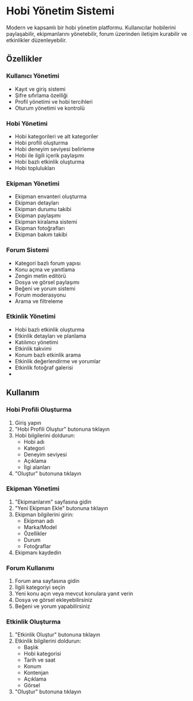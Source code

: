 # Hobi Yönetim Sistemi

Modern ve kapsamlı bir hobi yönetim platformu. Kullanıcılar hobilerini paylaşabilir, ekipmanlarını yönetebilir, forum üzerinden iletişim kurabilir ve etkinlikler düzenleyebilir.

## Özellikler

### Kullanıcı Yönetimi
- Kayıt ve giriş sistemi
- Şifre sıfırlama özelliği
- Profil yönetimi ve hobi tercihleri
- Oturum yönetimi ve kontrolü

### Hobi Yönetimi
- Hobi kategorileri ve alt kategoriler
- Hobi profili oluşturma
- Hobi deneyim seviyesi belirleme
- Hobi ile ilgili içerik paylaşımı
- Hobi bazlı etkinlik oluşturma
- Hobi toplulukları

### Ekipman Yönetimi
- Ekipman envanteri oluşturma
- Ekipman detayları 
- Ekipman durumu takibi
- Ekipman paylaşımı
- Ekipman kiralama sistemi
- Ekipman fotoğrafları
- Ekipman bakım takibi

### Forum Sistemi
- Kategori bazlı forum yapısı
- Konu açma ve yanıtlama
- Zengin metin editörü
- Dosya ve görsel paylaşımı
- Beğeni ve yorum sistemi
- Forum moderasyonu
- Arama ve filtreleme

### Etkinlik Yönetimi
- Hobi bazlı etkinlik oluşturma
- Etkinlik detayları ve planlama
- Katılımcı yönetimi
- Etkinlik takvimi
- Konum bazlı etkinlik arama
- Etkinlik değerlendirme ve yorumlar
- Etkinlik fotoğraf galerisi
- 
## Kullanım

### Hobi Profili Oluşturma
1. Giriş yapın
2. "Hobi Profili Oluştur" butonuna tıklayın
3. Hobi bilgilerini doldurun:
   - Hobi adı
   - Kategori
   - Deneyim seviyesi
   - Açıklama
   - İlgi alanları
4. "Oluştur" butonuna tıklayın

### Ekipman Yönetimi
1. "Ekipmanlarım" sayfasına gidin
2. "Yeni Ekipman Ekle" butonuna tıklayın
3. Ekipman bilgilerini girin:
   - Ekipman adı
   - Marka/Model
   - Özellikler
   - Durum
   - Fotoğraflar
4. Ekipmanı kaydedin

### Forum Kullanımı
1. Forum ana sayfasına gidin
2. İlgili kategoriyi seçin
3. Yeni konu açın veya mevcut konulara yanıt verin
4. Dosya ve görsel ekleyebilirsiniz
5. Beğeni ve yorum yapabilirsiniz

### Etkinlik Oluşturma
1. "Etkinlik Oluştur" butonuna tıklayın
2. Etkinlik bilgilerini doldurun:
   - Başlık
   - Hobi kategorisi
   - Tarih ve saat
   - Konum
   - Kontenjan
   - Açıklama
   - Görsel
3. "Oluştur" butonuna tıklayın
